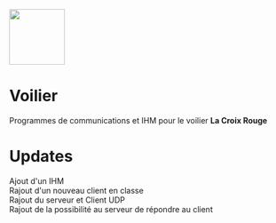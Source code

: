 <img src="https://cdn.pixabay.com/photo/2015/08/18/15/57/compass-894377_960_720.jpg" width="100px"/>

# Voilier

Programmes de communications et IHM pour le voilier <b>La Croix Rouge</b>

# Updates

Ajout d'un IHM<br>
Rajout d'un nouveau client en classe <br>
Rajout du serveur et Client UDP <br>
Rajout de la possibilité au serveur de répondre au client
